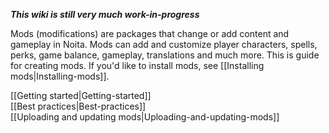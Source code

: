 **_This wiki is still very much work-in-progress_**

Mods (modifications) are packages that change or add content and gameplay in Noita. Mods can add and customize player characters, spells, perks, game balance, gameplay, translations and much more. This is guide for creating mods. If you'd like to install mods, see [[Installing mods|Installing-mods]].


[[Getting started|Getting-started]]<br>
[[Best practices|Best-practices]]<br>
[[Uploading and updating mods|Uploading-and-updating-mods]]